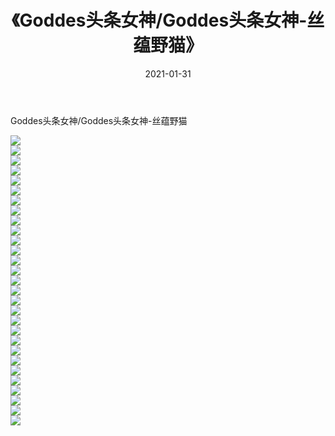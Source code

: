 ﻿---
layout: post
title:  《Goddes头条女神/Goddes头条女神-丝蕴野猫》
date:   2021-01-31
img: http://pic.660000.xyz/1:/网络美图/2021/Goddes头条女神/Goddes头条女神-丝蕴野猫/000.jpg
categories: [美女, 清纯, 唯美]
---

Goddes头条女神/Goddes头条女神-丝蕴野猫

 ![](http://pic.660000.xyz/1:/网络美图/2021/Goddes头条女神/Goddes头条女神-丝蕴野猫/001.jpg) <br>![](http://pic.660000.xyz/1:/网络美图/2021/Goddes头条女神/Goddes头条女神-丝蕴野猫/002.jpg) <br>![](http://pic.660000.xyz/1:/网络美图/2021/Goddes头条女神/Goddes头条女神-丝蕴野猫/003.jpg) <br>![](http://pic.660000.xyz/1:/网络美图/2021/Goddes头条女神/Goddes头条女神-丝蕴野猫/004.jpg) <br>![](http://pic.660000.xyz/1:/网络美图/2021/Goddes头条女神/Goddes头条女神-丝蕴野猫/005.jpg) <br>![](http://pic.660000.xyz/1:/网络美图/2021/Goddes头条女神/Goddes头条女神-丝蕴野猫/006.jpg) <br>![](http://pic.660000.xyz/1:/网络美图/2021/Goddes头条女神/Goddes头条女神-丝蕴野猫/007.jpg) <br>![](http://pic.660000.xyz/1:/网络美图/2021/Goddes头条女神/Goddes头条女神-丝蕴野猫/008.jpg) <br>![](http://pic.660000.xyz/1:/网络美图/2021/Goddes头条女神/Goddes头条女神-丝蕴野猫/009.jpg) <br>![](http://pic.660000.xyz/1:/网络美图/2021/Goddes头条女神/Goddes头条女神-丝蕴野猫/010.jpg) <br>![](http://pic.660000.xyz/1:/网络美图/2021/Goddes头条女神/Goddes头条女神-丝蕴野猫/011.jpg) <br>![](http://pic.660000.xyz/1:/网络美图/2021/Goddes头条女神/Goddes头条女神-丝蕴野猫/012.jpg) <br>![](http://pic.660000.xyz/1:/网络美图/2021/Goddes头条女神/Goddes头条女神-丝蕴野猫/013.jpg) <br>![](http://pic.660000.xyz/1:/网络美图/2021/Goddes头条女神/Goddes头条女神-丝蕴野猫/014.jpg) <br>![](http://pic.660000.xyz/1:/网络美图/2021/Goddes头条女神/Goddes头条女神-丝蕴野猫/015.jpg) <br>![](http://pic.660000.xyz/1:/网络美图/2021/Goddes头条女神/Goddes头条女神-丝蕴野猫/016.jpg) <br>![](http://pic.660000.xyz/1:/网络美图/2021/Goddes头条女神/Goddes头条女神-丝蕴野猫/017.jpg) <br>![](http://pic.660000.xyz/1:/网络美图/2021/Goddes头条女神/Goddes头条女神-丝蕴野猫/018.jpg) <br>![](http://pic.660000.xyz/1:/网络美图/2021/Goddes头条女神/Goddes头条女神-丝蕴野猫/019.jpg) <br>![](http://pic.660000.xyz/1:/网络美图/2021/Goddes头条女神/Goddes头条女神-丝蕴野猫/020.jpg) <br>![](http://pic.660000.xyz/1:/网络美图/2021/Goddes头条女神/Goddes头条女神-丝蕴野猫/021.jpg) <br>![](http://pic.660000.xyz/1:/网络美图/2021/Goddes头条女神/Goddes头条女神-丝蕴野猫/022.jpg) <br>![](http://pic.660000.xyz/1:/网络美图/2021/Goddes头条女神/Goddes头条女神-丝蕴野猫/023.jpg) <br>![](http://pic.660000.xyz/1:/网络美图/2021/Goddes头条女神/Goddes头条女神-丝蕴野猫/024.jpg) <br>![](http://pic.660000.xyz/1:/网络美图/2021/Goddes头条女神/Goddes头条女神-丝蕴野猫/025.jpg) <br>![](http://pic.660000.xyz/1:/网络美图/2021/Goddes头条女神/Goddes头条女神-丝蕴野猫/026.jpg) <br>![](http://pic.660000.xyz/1:/网络美图/2021/Goddes头条女神/Goddes头条女神-丝蕴野猫/027.jpg) <br>![](http://pic.660000.xyz/1:/网络美图/2021/Goddes头条女神/Goddes头条女神-丝蕴野猫/028.jpg) <br>![](http://pic.660000.xyz/1:/网络美图/2021/Goddes头条女神/Goddes头条女神-丝蕴野猫/029.jpg) <br>